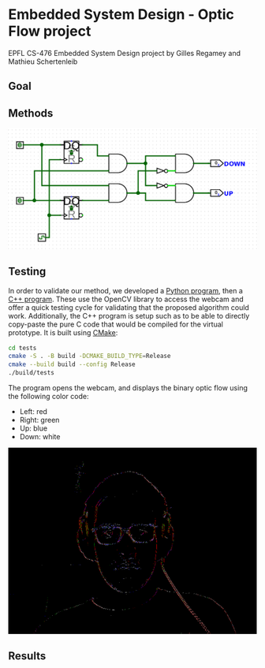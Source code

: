 # Embedded System Design - Optic Flow project

EPFL CS-476 Embedded System Design project by Gilles Regamey and Mathieu Schertenleib

## Goal

## Methods

![elementary_motion_detector](elementary_motion_detector.png)

## Testing

In order to validate our method, we developed a [Python program](tests/tests.py), then a [C++ program](tests/tests.cpp). These use the OpenCV library to access the webcam and offer a quick testing cycle for validating that the proposed algorithm could work. Additionally, the C++ program is setup such as to be able to directly copy-paste the pure C code that would be compiled for the virtual prototype. It is built using [CMake](tests/CMakeLists.txt):

```bash
cd tests
cmake -S . -B build -DCMAKE_BUILD_TYPE=Release
cmake --build build --config Release
./build/tests
```

The program opens the webcam, and displays the binary optic flow using the following color code:

- Left: red
- Right: green
- Up: blue
- Down: white

![flow_cpp](flow_cpp.png)

## Results
